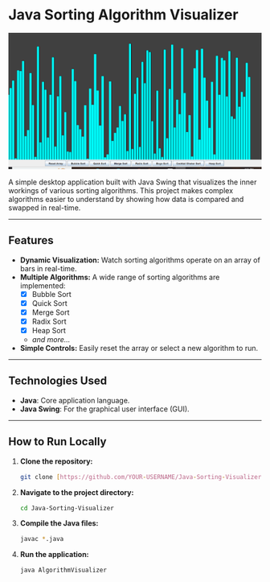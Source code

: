 # Java Sorting Algorithm Visualizer

![Sorting Visualizer Demo](demo.gif)



A simple desktop application built with Java Swing that visualizes the inner workings of various sorting algorithms. This project makes complex algorithms easier to understand by showing how data is compared and swapped in real-time.

---

## Features

- **Dynamic Visualization:** Watch sorting algorithms operate on an array of bars in real-time.
- **Multiple Algorithms:** A wide range of sorting algorithms are implemented:
  - [x] Bubble Sort
  - [x] Quick Sort
  - [x] Merge Sort
  - [x] Radix Sort
  - [x] Heap Sort
  - *and more...*
- **Simple Controls:** Easily reset the array or select a new algorithm to run.

---

## Technologies Used

- **Java**: Core application language.
- **Java Swing**: For the graphical user interface (GUI).

---

## How to Run Locally

1.  **Clone the repository:**
    ```sh
    git clone [https://github.com/YOUR-USERNAME/Java-Sorting-Visualizer.git](https://github.com/YOUR-USERNAME/Java-Sorting-Visualizer.git)
    ```
2.  **Navigate to the project directory:**
    ```sh
    cd Java-Sorting-Visualizer
    ```
3.  **Compile the Java files:**
    ```sh
    javac *.java
    ```
4.  **Run the application:**
    ```sh
    java AlgorithmVisualizer
    ```
